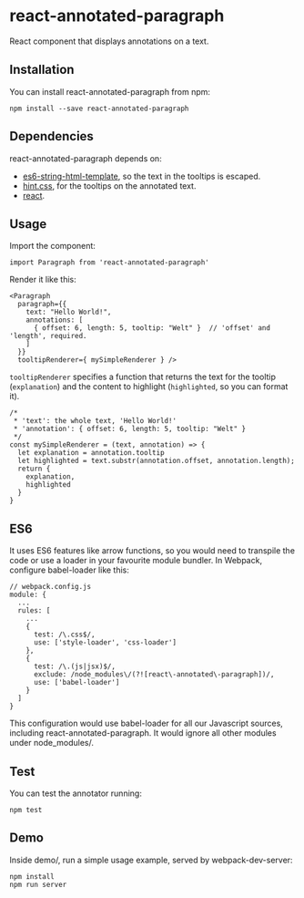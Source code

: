 # react-annotated-paragraph
React component that displays annotations on a text.

## Installation
You can install react-annotated-paragraph from npm:
```
npm install --save react-annotated-paragraph
```

## Dependencies
react-annotated-paragraph depends on:
- [es6-string-html-template](https://www.npmjs.com/package/es6-string-html-template), so the text in the tooltips is escaped.
- [hint.css](https://www.npmjs.com/package/hint.css), for the tooltips on the annotated text.
- [react](https://www.npmjs.com/package/react).

## Usage
Import the component:
```
import Paragraph from 'react-annotated-paragraph'
```
Render it like this:
```
<Paragraph
  paragraph={{
    text: "Hello World!",
    annotations: [
      { offset: 6, length: 5, tooltip: "Welt" }  // 'offset' and 'length', required.
    ]
  }}
  tooltipRenderer={ mySimpleRenderer } />
```
`tooltipRenderer` specifies a function that returns the text for the tooltip (`explanation`) and the content to highlight (`highlighted`, so you can format it).
```
/*
 * 'text': the whole text, 'Hello World!'
 * 'annotation': { offset: 6, length: 5, tooltip: "Welt" }
 */
const mySimpleRenderer = (text, annotation) => {
  let explanation = annotation.tooltip
  let highlighted = text.substr(annotation.offset, annotation.length);
  return {
    explanation,
    highlighted
  }
}
```

## ES6
It uses ES6 features like arrow functions, so you would need to transpile the code or use a loader in your favourite module bundler. 
In Webpack, configure babel-loader like this:
```
// webpack.config.js
module: {
  ...
  rules: [
    ...
    {
      test: /\.css$/,
      use: ['style-loader', 'css-loader']
    },
    {
      test: /\.(js|jsx)$/,
      exclude: /node_modules\/(?![react\-annotated\-paragraph])/,
      use: ['babel-loader']
    }
  ]
}
```
This configuration would use babel-loader for all our Javascript sources, including react-annotated-paragraph. It would ignore all other modules under node_modules/. 

## Test
You can test the annotator running:
```shell
npm test
```

## Demo
Inside demo/, run a simple usage example, served by webpack-dev-server:
```
npm install
npm run server
```
